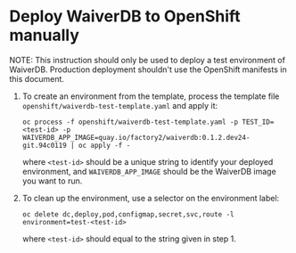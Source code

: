 # Deploy WaiverDB to OpenShift manually
NOTE: This instruction should only be used to deploy a test environment of WaiverDB. Production deployment shouldn't use the OpenShift manifests in this document.

1. To create an environment from the template, process the template file `openshift/waiverdb-test-template.yaml` and apply it:

    ```
    oc process -f openshift/waiverdb-test-template.yaml -p TEST_ID=<test-id> -p WAIVERDB_APP_IMAGE=quay.io/factory2/waiverdb:0.1.2.dev24-git.94c0119 | oc apply -f -
    ```

    where `<test-id>` should be a unique string to identify your deployed environment, and `WAIVERDB_APP_IMAGE` should be the WaiverDB image you want to run.

2. To clean up the environment, use a selector on the environment label:

    ```
    oc delete dc,deploy,pod,configmap,secret,svc,route -l environment=test-<test-id>
    ```

    where `<test-id>` should equal to the string given in step 1.
